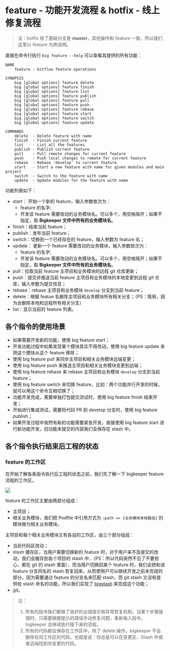 # feature - 功能开发流程 & hotfix - 线上修复流程

> 注：hotfix 除了基础分支是 **master**，其他操作和 feature 一致，所以我们这里以 feature 为例说明。

直接在命令行执行 `big feature --help` 可以查看其提供的所有功能：

```
NAME
    feature - Gitflow feature operations

SYNOPSIS
    big [global options] feature delete
    big [global options] feature finish
    big [global options] feature list
    big [global options] feature publish
    big [global options] feature pull
    big [global options] feature push
    big [global options] feature rebase
    big [global options] feature start
    big [global options] feature switch
    big [global options] feature update

COMMANDS
    delete  - Delete feature with name
    finish  - Finish current feature
    list    - List all the features
    publish - Publish current feature
    pull    - Pull remote changes for current feature
    push    - Push local changes to remote for current feature
    rebase  - Rebase 'develop' to current feature
    start   - Start a new feature with name for given modules and main project
    switch  - Switch to the feature with name
    update  - Update modules for the feature with name
```

功能列表如下：

- start：
  开始一个新的 feature，输入参数依次为：
  - feature 的名字;
  - 开发该 feature 需要改动的业务模块名。可以多个，用空格隔开；如果不指定，取 **Bigkeeper 文件中所有的业务模块名**。
- finish：结束当前 feature；
- publish：发布当前 feature；
- switch：切换到一个已经存在的 feature，输入参数为 feature 名；
- update：
  更新一个 feature 需要改动的业务模块，输入参数依次为：
  - feature 的名字;
  - 开发该 feature 需要改动的业务模块名。可以多个，用空格隔开；如果不指定，取 **Bigkeeper 文件中所有的业务模块名**。
- pull：拉取当前 feature 主项目和业务模块的远程 git 仓库更新；
- push：提交并推送当前 feature 主项目和业务模块的本地变更到远程 git 仓库，输入参数为提交信息；
- rebase：rebase 主项目和业务模块 `develop` 分支到当前 feature；
- delete：根据 featue 名删除主项目和业务模块所有相关分支；（PS：慎用，因为会删除本地和远程所有相关分支）
- list：显示当前的 feature 列表。

## 各个指令的使用场景

- 如果需要开发新的功能，使用 big feature start；
- 开发功能过程中如果发现某个模块其实不用改动，使用 big feature update 来把这个模块从这个 feature 移除；
- 使用 big feature pull 来同步主项目和相关业务模块远端变更；
- 使用 big feature push 来推送主项目和相关业务模块变更到远端；
- 使用 big feature rebase 来 rebase 主项目和业务模块 `develop` 分支到当前 feature；
- 使用 big feature switch 来切换 feature，比如：两个功能并行开发的时候，就可以用这个命令互相切换了；
- 功能开发完成，需要单独打包提交测试时，使用 big feature finish 结束开发；
- 开始进行集成测试，需要将代码 PR 到 develop 分支时，使用 big feature publish；
- 如果开发过程中突然有新的功能需要紧急开发，直接使用 big feature start 进行新功能开发，旧功能未提交的内容我们会保存在 stash 中。

## 各个指令执行结束后工程的状态

### feature 的工作区

在开始了解各条指令执行后工程的状态之前，我们先了解一下 bigkeeper feature 流程的工作区。

![](../../resources/readme/big-keeper-readme.001.png)

feature 的工作区主要由两部分组成：

- 主项目；
- 相关业务模块，我们把 Podfile 中引用方式为 `:path => {业务模块本地路径}` 的模块做为相关业务模块。

主项目和每个相关业务模块又有各自的工作区，由三个部分组成：

- 当前代码区改动；
- stash 缓存区，当用户需要切换新的 feature 时，对于用户来不及提交的改动，我们会缓存到各个项目的 stash 中，（PS：所以代码突然不见了不要担心，都在 git 的 stash 里面），而当用户切换回某个 feature 时，我们会把和该 feature 分支同名的 stash 恢复回来，从而使用户可以继续开发之前未完成的部分，因为需要通过 feature 的分支名来匹配 stash，而 git stash 又没有提供给 stash 命名的功能，所以我们实现了 [bigstash](https://github.com/BigKeeper/bigstash) 来完成这个功能；
- git。

> 注：
> 1. 所有的指令我们都做了良好的出错提示和异常恢复机制，当某个步骤报错时，只需要根据提示的错误手动修复问题，重新输入指令，bigkeeper 会继续执行接下来的流程。
> 2. 所有的代码都会保存在工作区中，除了 delete 操作，bigkeeper 不会删除任何工作区的代码，也就是说：你总是可以在变更区、Stash 中或者远端找到你变更的代码。
